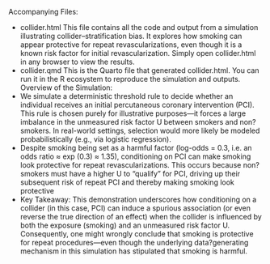 Accompanying Files:
* collider.html
This file contains all the code and output from a simulation illustrating collider–stratification bias. It explores how smoking can appear protective for repeat revascularizations, even though it is a known risk factor for initial revascularization. Simply open collider.html in any browser to view the results.
* collider.qmd
This is the Quarto file that generated collider.html. You can run it in the R ecosystem to reproduce the simulation and outputs.
Overview of the Simulation:
* We simulate a deterministic threshold rule to decide whether an individual receives an initial percutaneous coronary intervention (PCI). This rule is chosen purely for illustrative purposes—it forces a large imbalance in the unmeasured risk factor U between smokers and non?smokers. In real-world settings, selection would more likely be modeled probabilistically (e.g., via logistic regression).
* Despite smoking being set as a harmful factor (log-odds = 0.3, i.e. an odds ratio ≈ exp (0.3) ≈ 1.35), conditioning on PCI can make smoking look protective for repeat revascularizations. This occurs because non?smokers must have a higher U to “qualify” for PCI, driving up their subsequent risk of repeat PCI and thereby making smoking look protective
* Key Takeaway:
This demonstration underscores how conditioning on a collider (in this case, PCI) can induce a spurious association (or even reverse the true direction of an effect) when the collider is influenced by both the exposure (smoking) and an unmeasured risk factor U. Consequently, one might wrongly conclude that smoking is protective for repeat procedures—even though the underlying data?generating mechanism in this simulation has stipulated that smoking is harmful.


